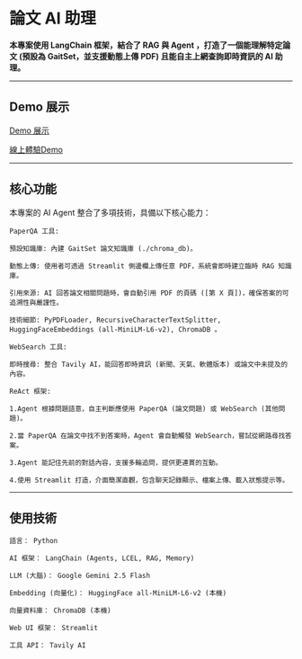 # 論文 AI 助理

**本專案使用 LangChain 框架，結合了 RAG 與 Agent ，打造了一個能理解特定論文 (預設為 GaitSet，並支援動態上傳 PDF) 且能自主上網查詢即時資訊的 AI 助理。**

---

##  Demo 展示

<!-- ```markdown -->
[Demo 展示](https://www.youtube.com/watch?v=LzKNy8TuxbQ)

[線上體驗Demo](https://yicheng-ai-agent.streamlit.app/)

---
## 核心功能
本專案的 AI Agent 整合了多項技術，具備以下核心能力：

    PaperQA 工具:

    預設知識庫: 內建 GaitSet 論文知識庫 (./chroma_db)。

    動態上傳: 使用者可透過 Streamlit 側邊欄上傳任意 PDF，系統會即時建立臨時 RAG 知識庫。

    引用來源: AI 回答論文相關問題時，會自動引用 PDF 的頁碼 ([第 X 頁])，確保答案的可追溯性與嚴謹性。

    技術細節: PyPDFLoader, RecursiveCharacterTextSplitter, HuggingFaceEmbeddings (all-MiniLM-L6-v2), ChromaDB 。

    WebSearch 工具:

    即時搜尋: 整合 Tavily AI，能回答即時資訊 (新聞、天氣、軟體版本) 或論文中未提及的內容。

    ReAct 框架:

    1.Agent 根據問題語意，自主判斷應使用 PaperQA (論文問題) 或 WebSearch (其他問題)。

    2.當 PaperQA 在論文中找不到答案時，Agent 會自動觸發 WebSearch，嘗試從網路尋找答案。

    3.Agent 能記住先前的對話內容，支援多輪追問，提供更連貫的互動。

    4.使用 Streamlit 打造，介面簡潔直觀，包含聊天記錄顯示、檔案上傳、載入狀態提示等。

---
## 使用技術
    語言： Python

    AI 框架： LangChain (Agents, LCEL, RAG, Memory)

    LLM (大腦)： Google Gemini 2.5 Flash

    Embedding (向量化)： HuggingFace all-MiniLM-L6-v2 (本機)

    向量資料庫： ChromaDB (本機)

    Web UI 框架： Streamlit

    工具 API： Tavily AI